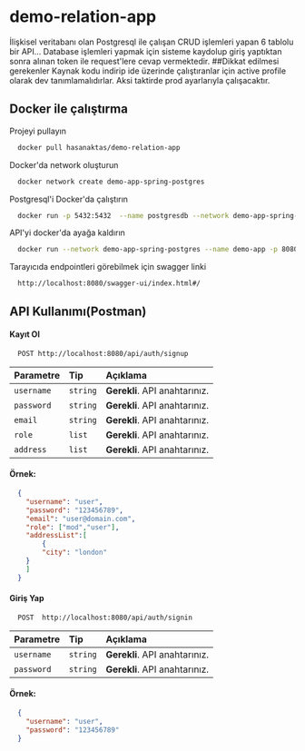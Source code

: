 # demo-relation-app

İlişkisel veritabanı olan Postgresql ile çalışan CRUD işlemleri yapan 6 tablolu  bir API... 
Database işlemleri yapmak için sisteme kaydolup giriş yaptıktan sonra alınan token ile request'lere 
cevap vermektedir.
##Dikkat edilmesi gerekenler
Kaynak kodu indirip ide üzerinde çalıştıranlar için active profile olarak dev tanımlamalıdırlar. Aksi taktirde prod ayarlarıyla çalışacaktır. 

## Docker ile çalıştırma

Projeyi pullayın

```bash
  docker pull hasanaktas/demo-relation-app
```

Docker'da network oluşturun

```bash
  docker network create demo-app-spring-postgres
```

Postgresql'i Docker'da çalıştırın

```bash
  docker run -p 5432:5432  --name postgresdb --network demo-app-spring-postgres -e POSTGRES_PASSWORD=admin -d postgres
```

API'yi docker'da ayağa kaldırın

```bash
  docker run --network demo-app-spring-postgres --name demo-app -p 8080:8080 hasanaktas/demo-relation-app
```

Tarayıcıda endpointleri görebilmek için swagger linki

```http
  http://localhost:8080/swagger-ui/index.html#/
```

  
## API Kullanımı(Postman)

#### Kayıt Ol

```http
  POST http://localhost:8080/api/auth/signup
```

| Parametre | Tip     | Açıklama                |
| :-------- | :------- | :------------------------- |
| `username` | `string` | **Gerekli**. API anahtarınız. |
| `password` | `string` | **Gerekli**. API anahtarınız. |
| `email` | `string` | **Gerekli**. API anahtarınız. |
| `role` | `list` | **Gerekli**. API anahtarınız. |
| `address` | `list` | **Gerekli**. API anahtarınız. |

#### Örnek:
```JSON
  {
    "username": "user",
    "password": "123456789",
    "email": "user@domain.com",
    "role": ["mod","user"],
    "addressList":[
        {
        "city": "london"
    }
    ]
  }
```


#### Giriş Yap

```http
  POST  http://localhost:8080/api/auth/signin
```

| Parametre | Tip     | Açıklama                |
| :-------- | :------- | :------------------------- |
| `username` | `string` | **Gerekli**. API anahtarınız. |
| `password` | `string` | **Gerekli**. API anahtarınız. |

#### Örnek:
```JSON
  {
    "username": "user",
    "password": "123456789"
  }
```

  
